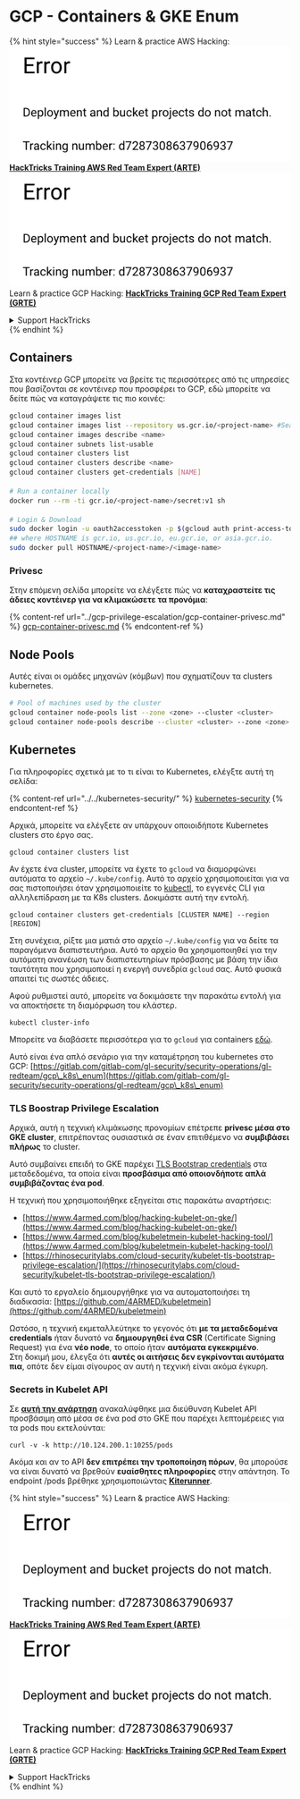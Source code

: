 # GCP - Containers & GKE Enum

{% hint style="success" %}
Learn & practice AWS Hacking:<img src="../../../.gitbook/assets/image (1) (1).png" alt="" data-size="line">[**HackTricks Training AWS Red Team Expert (ARTE)**](https://training.hacktricks.xyz/courses/arte)<img src="../../../.gitbook/assets/image (1) (1).png" alt="" data-size="line">\
Learn & practice GCP Hacking: <img src="../../../.gitbook/assets/image (2).png" alt="" data-size="line">[**HackTricks Training GCP Red Team Expert (GRTE)**<img src="../../../.gitbook/assets/image (2).png" alt="" data-size="line">](https://training.hacktricks.xyz/courses/grte)

<details>

<summary>Support HackTricks</summary>

* Check the [**subscription plans**](https://github.com/sponsors/carlospolop)!
* **Join the** 💬 [**Discord group**](https://discord.gg/hRep4RUj7f) or the [**telegram group**](https://t.me/peass) or **follow** us on **Twitter** 🐦 [**@hacktricks\_live**](https://twitter.com/hacktricks\_live)**.**
* **Share hacking tricks by submitting PRs to the** [**HackTricks**](https://github.com/carlospolop/hacktricks) and [**HackTricks Cloud**](https://github.com/carlospolop/hacktricks-cloud) github repos.

</details>
{% endhint %}

## Containers

Στα κοντέινερ GCP μπορείτε να βρείτε τις περισσότερες από τις υπηρεσίες που βασίζονται σε κοντέινερ που προσφέρει το GCP, εδώ μπορείτε να δείτε πώς να καταγράψετε τις πιο κοινές:
```bash
gcloud container images list
gcloud container images list --repository us.gcr.io/<project-name> #Search in other subdomains repositories
gcloud container images describe <name>
gcloud container subnets list-usable
gcloud container clusters list
gcloud container clusters describe <name>
gcloud container clusters get-credentials [NAME]

# Run a container locally
docker run --rm -ti gcr.io/<project-name>/secret:v1 sh

# Login & Download
sudo docker login -u oauth2accesstoken -p $(gcloud auth print-access-token) https://HOSTNAME
## where HOSTNAME is gcr.io, us.gcr.io, eu.gcr.io, or asia.gcr.io.
sudo docker pull HOSTNAME/<project-name>/<image-name>
```
### Privesc

Στην επόμενη σελίδα μπορείτε να ελέγξετε πώς να **καταχραστείτε τις άδειες κοντέινερ για να κλιμακώσετε τα προνόμια**:

{% content-ref url="../gcp-privilege-escalation/gcp-container-privesc.md" %}
[gcp-container-privesc.md](../gcp-privilege-escalation/gcp-container-privesc.md)
{% endcontent-ref %}

## Node Pools

Αυτές είναι οι ομάδες μηχανών (κόμβων) που σχηματίζουν τα clusters kubernetes.
```bash
# Pool of machines used by the cluster
gcloud container node-pools list --zone <zone> --cluster <cluster>
gcloud container node-pools describe --cluster <cluster> --zone <zone> <node-pool>
```
## Kubernetes

Για πληροφορίες σχετικά με το τι είναι το Kubernetes, ελέγξτε αυτή τη σελίδα:

{% content-ref url="../../kubernetes-security/" %}
[kubernetes-security](../../kubernetes-security/)
{% endcontent-ref %}

Αρχικά, μπορείτε να ελέγξετε αν υπάρχουν οποιοιδήποτε Kubernetes clusters στο έργο σας.
```
gcloud container clusters list
```
Αν έχετε ένα cluster, μπορείτε να έχετε το `gcloud` να διαμορφώνει αυτόματα το αρχείο `~/.kube/config`. Αυτό το αρχείο χρησιμοποιείται για να σας πιστοποιήσει όταν χρησιμοποιείτε το [kubectl](https://kubernetes.io/docs/reference/kubectl/overview/), το εγγενές CLI για αλληλεπίδραση με τα K8s clusters. Δοκιμάστε αυτή την εντολή.
```
gcloud container clusters get-credentials [CLUSTER NAME] --region [REGION]
```
Στη συνέχεια, ρίξτε μια ματιά στο αρχείο `~/.kube/config` για να δείτε τα παραγόμενα διαπιστευτήρια. Αυτό το αρχείο θα χρησιμοποιηθεί για την αυτόματη ανανέωση των διαπιστευτηρίων πρόσβασης με βάση την ίδια ταυτότητα που χρησιμοποιεί η ενεργή συνεδρία `gcloud` σας. Αυτό φυσικά απαιτεί τις σωστές άδειες.

Αφού ρυθμιστεί αυτό, μπορείτε να δοκιμάσετε την παρακάτω εντολή για να αποκτήσετε τη διαμόρφωση του κλάστερ.
```
kubectl cluster-info
```
Μπορείτε να διαβάσετε περισσότερα για το `gcloud` για containers [εδώ](https://cloud.google.com/sdk/gcloud/reference/container/).

Αυτό είναι ένα απλό σενάριο για την καταμέτρηση του kubernetes στο GCP: [https://gitlab.com/gitlab-com/gl-security/security-operations/gl-redteam/gcp\_k8s\_enum](https://gitlab.com/gitlab-com/gl-security/security-operations/gl-redteam/gcp\_k8s\_enum)

### TLS Boostrap Privilege Escalation

Αρχικά, αυτή η τεχνική κλιμάκωσης προνομίων επέτρεπε **privesc μέσα στο GKE cluster**, επιτρέποντας ουσιαστικά σε έναν επιτιθέμενο να **συμβιβάσει πλήρως** το cluster.

Αυτό συμβαίνει επειδή το GKE παρέχει [TLS Bootstrap credentials](https://kubernetes.io/docs/reference/command-line-tools-reference/kubelet-tls-bootstrapping/) στα μεταδεδομένα, τα οποία είναι **προσβάσιμα από οποιονδήποτε απλά συμβιβάζοντας ένα pod**.

Η τεχνική που χρησιμοποιήθηκε εξηγείται στις παρακάτω αναρτήσεις:

* [https://www.4armed.com/blog/hacking-kubelet-on-gke/](https://www.4armed.com/blog/hacking-kubelet-on-gke/)
* [https://www.4armed.com/blog/kubeletmein-kubelet-hacking-tool/](https://www.4armed.com/blog/kubeletmein-kubelet-hacking-tool/)
* [https://rhinosecuritylabs.com/cloud-security/kubelet-tls-bootstrap-privilege-escalation/](https://rhinosecuritylabs.com/cloud-security/kubelet-tls-bootstrap-privilege-escalation/)

Και αυτό το εργαλείο δημιουργήθηκε για να αυτοματοποιήσει τη διαδικασία: [https://github.com/4ARMED/kubeletmein](https://github.com/4ARMED/kubeletmein)

Ωστόσο, η τεχνική εκμεταλλεύτηκε το γεγονός ότι **με τα μεταδεδομένα credentials** ήταν δυνατό να **δημιουργηθεί ένα CSR** (Certificate Signing Request) για ένα **νέο node**, το οποίο ήταν **αυτόματα εγκεκριμένο**.\
Στη δοκιμή μου, έλεγξα ότι **αυτές οι αιτήσεις δεν εγκρίνονται αυτόματα πια**, οπότε δεν είμαι σίγουρος αν αυτή η τεχνική είναι ακόμα έγκυρη.

### Secrets in Kubelet API <a href="#the-kubelet-api-git-secrets-redux" id="the-kubelet-api-git-secrets-redux"></a>

Σε [**αυτή την ανάρτηση**](https://blog.assetnote.io/2022/05/06/cloudflare-pages-pt3/) ανακαλύφθηκε μια διεύθυνση Kubelet API προσβάσιμη από μέσα σε ένα pod στο GKE που παρέχει λεπτομέρειες για τα pods που εκτελούνται:
```
curl -v -k http://10.124.200.1:10255/pods
```
Ακόμα και αν το API **δεν επιτρέπει την τροποποίηση πόρων**, θα μπορούσε να είναι δυνατό να βρεθούν **ευαίσθητες πληροφορίες** στην απάντηση. Το endpoint /pods βρέθηκε χρησιμοποιώντας [**Kiterunner**](https://github.com/assetnote/kiterunner).

{% hint style="success" %}
Learn & practice AWS Hacking:<img src="../../../.gitbook/assets/image (1) (1).png" alt="" data-size="line">[**HackTricks Training AWS Red Team Expert (ARTE)**](https://training.hacktricks.xyz/courses/arte)<img src="../../../.gitbook/assets/image (1) (1).png" alt="" data-size="line">\
Learn & practice GCP Hacking: <img src="../../../.gitbook/assets/image (2).png" alt="" data-size="line">[**HackTricks Training GCP Red Team Expert (GRTE)**<img src="../../../.gitbook/assets/image (2).png" alt="" data-size="line">](https://training.hacktricks.xyz/courses/grte)

<details>

<summary>Support HackTricks</summary>

* Check the [**subscription plans**](https://github.com/sponsors/carlospolop)!
* **Join the** 💬 [**Discord group**](https://discord.gg/hRep4RUj7f) or the [**telegram group**](https://t.me/peass) or **follow** us on **Twitter** 🐦 [**@hacktricks\_live**](https://twitter.com/hacktricks\_live)**.**
* **Share hacking tricks by submitting PRs to the** [**HackTricks**](https://github.com/carlospolop/hacktricks) and [**HackTricks Cloud**](https://github.com/carlospolop/hacktricks-cloud) github repos.

</details>
{% endhint %}
